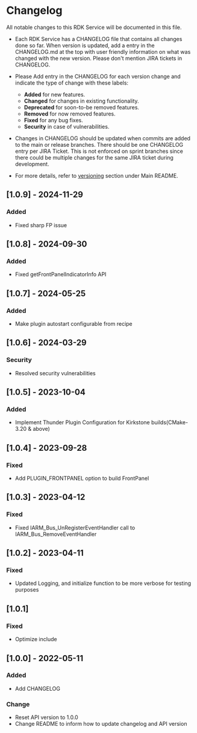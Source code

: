 # Changelog

All notable changes to this RDK Service will be documented in this file.

* Each RDK Service has a CHANGELOG file that contains all changes done so far. When version is updated, add a entry in the CHANGELOG.md at the top with user friendly information on what was changed with the new version. Please don't mention JIRA tickets in CHANGELOG. 

* Please Add entry in the CHANGELOG for each version change and indicate the type of change with these labels:
    * **Added** for new features.
    * **Changed** for changes in existing functionality.
    * **Deprecated** for soon-to-be removed features.
    * **Removed** for now removed features.
    * **Fixed** for any bug fixes.
    * **Security** in case of vulnerabilities.

* Changes in CHANGELOG should be updated when commits are added to the main or release branches. There should be one CHANGELOG entry per JIRA Ticket. This is not enforced on sprint branches since there could be multiple changes for the same JIRA ticket during development. 

* For more details, refer to [versioning](https://github.com/rdkcentral/rdkservices#versioning) section under Main README.

## [1.0.9] - 2024-11-29
### Added
- Fixed sharp FP issue

## [1.0.8] - 2024-09-30
### Added
- Fixed getFrontPanelIndicatorInfo API

## [1.0.7] - 2024-05-25
### Added
- Make plugin autostart configurable from recipe

## [1.0.6] - 2024-03-29
### Security
- Resolved security vulnerabilities

## [1.0.5] - 2023-10-04
### Added
- Implement Thunder Plugin Configuration for Kirkstone builds(CMake-3.20 & above)

## [1.0.4] - 2023-09-28
### Fixed
- Add PLUGIN_FRONTPANEL option to build FrontPanel

## [1.0.3] - 2023-04-12
### Fixed
- Fixed IARM_Bus_UnRegisterEventHandler  call to IARM_Bus_RemoveEventHandler

## [1.0.2] - 2023-04-11
### Fixed
- Updated Logging, and initialize function to be more verbose for testing purposes

## [1.0.1]
### Fixed
- Optimize include

## [1.0.0] - 2022-05-11
### Added
- Add CHANGELOG

### Change
- Reset API version to 1.0.0
- Change README to inform how to update changelog and API version
